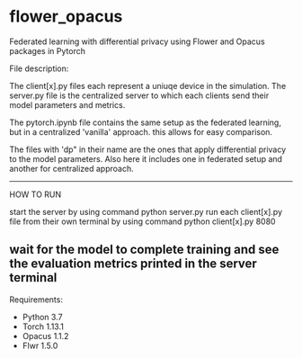 # flower_opacus
Federated learning with differential privacy using Flower and Opacus packages in Pytorch


File description:

The client[x].py files each represent a uniuqe device in the simulation.
The server.py file is the centralized server to which each clients send their model parameters and metrics.

The pytorch.ipynb file contains the same setup as the federated learning, but in a centralized 'vanilla' approach. this allows for easy comparison.

The files with 'dp" in their name are the ones that apply differential privacy to the model parameters. Also here it includes one in federated setup and another for centralized approach.

-----------------------
HOW TO RUN

start the server by using command python server.py
run each client[x].py file from their own terminal by using command python client[x].py 8080

wait for the model to complete training and see the evaluation metrics printed in the server terminal
-----------------------
Requirements:

- Python 3.7
- Torch 1.13.1
- Opacus 1.1.2
- Flwr 1.5.0
